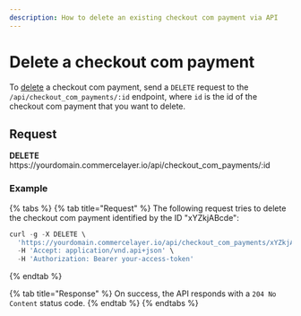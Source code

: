 ```yaml
---
description: How to delete an existing checkout com payment via API
---
```


# Delete a checkout com payment

To <a href="https://docs.commercelayer.io/developers/deleting-resources" target="_blank">delete</a> a checkout com payment, send a `DELETE` request to the `/api/checkout_com_payments/:id` endpoint, where `id` is the id of the checkout com payment that you want to delete.

## Request

**DELETE** https://<i></i>yourdomain.commercelayer.io/api/checkout_com_payments/:id

### Example

{% tabs %}
{% tab title="Request" %}
The following request tries to delete the checkout com payment identified by the ID "xYZkjABcde":

```javascript
curl -g -X DELETE \
  'https://yourdomain.commercelayer.io/api/checkout_com_payments/xYZkjABcde' \
  -H 'Accept: application/vnd.api+json' \
  -H 'Authorization: Bearer your-access-token'
```
{% endtab %}

{% tab title="Response" %}
On success, the API responds with a `204 No Content` status code.
{% endtab %}
{% endtabs %}

